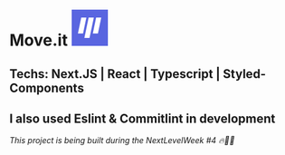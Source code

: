 # Move.it <img src="./public/favicon.png"/>
## Techs: Next.JS | React | Typescript | Styled-Components

## I also used Eslint & Commitlint in development

*This project is being built during the NextLevelWeek #4 🔥👨‍💻*

